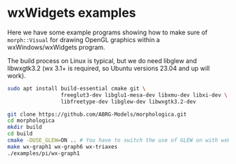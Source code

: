 # wxWidgets examples

Here we have some example programs showing how to make sure of `morph::Visual` for drawing OpenGL graphics within a wxWindows/wxWidgets program.

The build process on Linux is typical, but we do need libglew and libwxgtk3.2 (wx 3.1+ is required, so Ubuntu versions 23.04 and up will work).

```bash
sudo apt install build-essential cmake git \
                 freeglut3-dev libglu1-mesa-dev libxmu-dev libxi-dev \
                 libfreetype-dev libglew-dev libwxgtk3.2-dev

git clone https://github.com/ABRG-Models/morphologica.git
cd morphologica
mkdir build
cd build
cmake -DUSE_GLEW=ON .. # You have to switch the use of GLEW on with wxWidgets
make wx-graph1 wx-graph6 wx-triaxes
./examples/pi/wx-graph1
```
